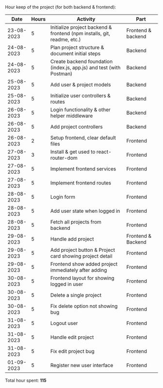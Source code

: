 Hour keep of the project (for both backend & frontend):

|Date|Hours|Activity|Part|
|-|-|-|-|
|23-08-2023|5|Initialize project backend & frontend (npm installs, git, readme, etc.)|Frontend & backend|
|24-08-2023|5|Plan project structure & document initial steps|Backend|
|24-08-2023|5|Create backend foundation (index.js, app.js) and test (with Postman)|Backend|
|25-08-2023|5|Add user & project models|Backend|
|25-08-2023|5|Initialize user controllers & routes|Backend|
|26-08-2023|5|Login functionality & other helper middleware|Backend|
|26-08-2023|5|Add project controllers|Backend|
|26-08-2023|2|Setup frontend, clear default files|Frontend|
|27-08-2023|3|Install & get used to react-router-dom|Frontend|
|27-08-2023|5|Implement frontend services|Frontend|
|27-08-2023|5|Implement frontend routes|Frontend|
|28-08-2023|5|Login form|Frontend|
|28-08-2023|5|Add user state when logged in|Frontend|
|28-08-2023|5|Fetch all projects from backend|Frontend|
|29-08-2023|5|Handle add project|Frontend & Backend|
|29-08-2023|5|Add project button & Project card showing project detail|Frontend|
|29-08-2023|5|Frontend show added project immediately after adding|Frontend|
|30-08-2023|5|Frontend layout for showing logged in user|Frontend|
|30-08-2023|5|Delete a single project|Frontend|
|30-08-2023|5|Fix delete option not showing bug|Frontend|
|31-08-2023|5|Logout user|Frontend|
|31-08-2023|5|Handle edit project|Frontend|
|31-08-2023|5|Fix edit project bug|Frontend|
|01-09-2023|5|Register new user interface|Frontend|


Total hour spent: <b>115</b>
